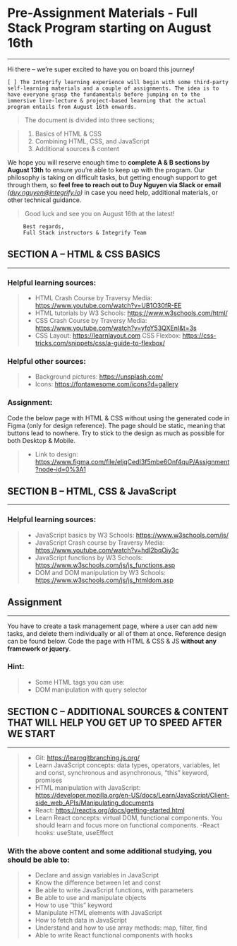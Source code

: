 # Pre-Assignment Materials - Full Stack Program starting on August 16th

---

Hi there – we’re super excited to have you on board this journey!

    [ ] The Integrify learning experience will begin with some third-party self-learning materials and a couple of assignments. The idea is to have everyone grasp the fundamentals before jumping on to the immersive live-lecture & project-based learning that the actual program entails from August 16th onwards.

> The document is divided into three sections;

> 1.  Basics of HTML & CSS
> 2.  Combining HTML, CSS, and JavaScript
> 3.  Additional sources & content

We hope you will reserve enough time to **complete A & B sections by August 13th** to ensure you’re able to keep up with the program. Our philosophy is taking on difficult tasks, but getting enough support to get through them, so **feel free to reach out to Duy Nguyen via Slack or email** _(duy.nguyen@integrify.io)_ in case you need help, additional materials, or other technical guidance.

> Good luck and see you on August 16th at the latest!

         Best regards,
         Full Stack instructors & Integrify Team

## SECTION A – HTML & CSS BASICS

---

### Helpful learning sources:

> -   HTML Crash Course by Traversy Media: https://www.youtube.com/watch?v=UB1O30fR-EE
> -   HTML tutorials by W3 Schools: https://www.w3schools.com/html/
> -   CSS Crash Course by Traversy Media: https://www.youtube.com/watch?v=yfoY53QXEnI&t=3s
> -   CSS Layout: https://learnlayout.com CSS Flexbox: https://css-tricks.com/snippets/css/a-guide-to-flexbox/

### Helpful other sources:

> -   Background pictures: https://unsplash.com/
> -   Icons: https://fontawesome.com/icons?d=gallery

### Assignment:

Code the below page with HTML & CSS without using the generated code in Figma (only for design reference). The page should be static, meaning that buttons lead to nowhere. Try to stick to the design as much as possible for both Desktop & Mobile.

> -   Link to design: https://www.figma.com/file/eljqCedI3f5mbe6Onf4quP/Assignment?node-id=0%3A1

## SECTION B – HTML, CSS & JavaScript

---

### Helpful learning sources:

> -   JavaScript basics by W3 Schools: https://www.w3schools.com/js/
> -   JavaScript Crash course by Traversy Media: https://www.youtube.com/watch?v=hdI2bqOjy3c
> -   JavaScript functions by W3 Schools: https://www.w3schools.com/js/js_functions.asp
> -   DOM and DOM manipulation by W3 Schools: https://www.w3schools.com/js/js_htmldom.asp

## Assignment

---

You have to create a task management page, where a user can add new tasks, and delete them individually or all of them at once. Reference design can be found below. Code the page with HTML & CSS & JS **without any framework or jquery**.

### Hint:

> -   Some HTML tags you can use:
> -   DOM manipulation with query selector

## SECTION C – ADDITIONAL SOURCES & CONTENT THAT WILL HELP YOU GET UP TO SPEED AFTER WE START

---

> -   Git: https://learngitbranching.js.org/
> -   Learn JavaScript concepts: data types, operators, variables, let and const, synchronous and asynchronous, “this” keyword, promises
> -   HTML manipulation with JavaScript: https://developer.mozilla.org/en-US/docs/Learn/JavaScript/Client-side_web_APIs/Manipulating_documents
> -   React: https://reactjs.org/docs/getting-started.html
> -   Learn React concepts: virtual DOM, functional components. You should learn and focus more on functional components.
>     -React hooks: useState, useEffect

### With the above content and some additional studying, you should be able to:

> -   Declare and assign variables in JavaScript
> -   Know the difference between let and const
> -   Be able to write JavaScript functions, with parameters
> -   Be able to use and manipulate objects
> -   How to use “this” keyword
> -   Manipulate HTML elements with JavaScript
> -   How to fetch data in JavaScript
> -   Understand and how to use array methods: map, filter, find
> -   Able to write React functional components with hooks
